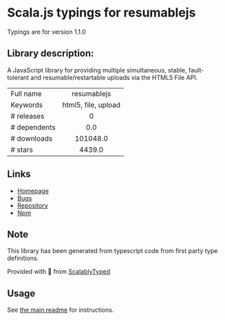 
# Scala.js typings for resumablejs

Typings are for version 1.1.0

## Library description:
A JavaScript library for providing multiple simultaneous, stable, fault-tolerant and resumable/restartable uploads via the HTML5 File API.

|                    |                 |
| ------------------ | :-------------: |
| Full name          | resumablejs |
| Keywords           | html5, file, upload |
| # releases         | 0 |
| # dependents       | 0.0 |
| # downloads        | 101048.0 |
| # stars            | 4439.0 |

## Links
- [Homepage](https://github.com/23/resumable.js#readme)
- [Bugs](https://github.com/23/resumable.js/issues)
- [Repository](https://github.com/23/resumable.js)
- [Npm](https://www.npmjs.com/package/resumablejs)
    


## Note
This library has been generated from typescript code from first party type definitions.

Provided with :purple_heart: from [ScalablyTyped](https://github.com/oyvindberg/ScalablyTyped)

## Usage
See [the main readme](../../readme.md) for instructions.


